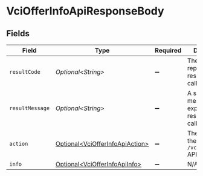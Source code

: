 # VciOfferInfoApiResponseBody


## Fields

| Field                                                                                | Type                                                                                 | Required                                                                             | Description                                                                          |
| ------------------------------------------------------------------------------------ | ------------------------------------------------------------------------------------ | ------------------------------------------------------------------------------------ | ------------------------------------------------------------------------------------ |
| `resultCode`                                                                         | *Optional\<String>*                                                                  | :heavy_minus_sign:                                                                   | The code which represents the result of the API call.                                |
| `resultMessage`                                                                      | *Optional\<String>*                                                                  | :heavy_minus_sign:                                                                   | A short message which explains the result of the API call.                           |
| `action`                                                                             | [Optional\<VciOfferInfoApiAction>](../../models/operations/VciOfferInfoApiAction.md) | :heavy_minus_sign:                                                                   | The result of the `/vci/offer/info` API call.                                        |
| `info`                                                                               | [Optional\<VciOfferInfoApiInfo>](../../models/operations/VciOfferInfoApiInfo.md)     | :heavy_minus_sign:                                                                   | N/A                                                                                  |